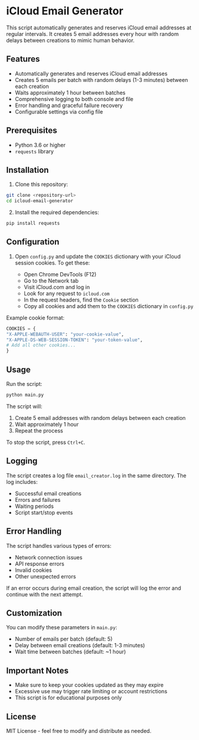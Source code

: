 # iCloud Email Generator

This script automatically generates and reserves iCloud email addresses at regular intervals. It creates 5 email addresses every hour with random delays between creations to mimic human behavior.

## Features

- Automatically generates and reserves iCloud email addresses
- Creates 5 emails per batch with random delays (1-3 minutes) between each creation
- Waits approximately 1 hour between batches
- Comprehensive logging to both console and file
- Error handling and graceful failure recovery
- Configurable settings via config file

## Prerequisites

- Python 3.6 or higher
- `requests` library

## Installation

1. Clone this repository: 
```bash
git clone <repository-url>
cd icloud-email-generator
```

2. Install the required dependencies:
```bash
pip install requests
```


## Configuration

1. Open `config.py` and update the `COOKIES` dictionary with your iCloud session cookies. To get these:

   - Open Chrome DevTools (F12)
   - Go to the Network tab
   - Visit iCloud.com and log in
   - Look for any request to `icloud.com`
   - In the request headers, find the `Cookie` section
   - Copy all cookies and add them to the `COOKIES` dictionary in `config.py`

Example cookie format:
```python
COOKIES = {
"X-APPLE-WEBAUTH-USER": "your-cookie-value",
"X-APPLE-DS-WEB-SESSION-TOKEN": "your-token-value",
# Add all other cookies...
}
```

## Usage

Run the script:
```bash
python main.py
```


The script will:
1. Create 5 email addresses with random delays between each creation
2. Wait approximately 1 hour
3. Repeat the process

To stop the script, press `Ctrl+C`.

## Logging

The script creates a log file `email_creator.log` in the same directory. The log includes:
- Successful email creations
- Errors and failures
- Waiting periods
- Script start/stop events

## Error Handling

The script handles various types of errors:
- Network connection issues
- API response errors
- Invalid cookies
- Other unexpected errors

If an error occurs during email creation, the script will log the error and continue with the next attempt.

## Customization

You can modify these parameters in `main.py`:
- Number of emails per batch (default: 5)
- Delay between email creations (default: 1-3 minutes)
- Wait time between batches (default: ~1 hour)

## Important Notes

- Make sure to keep your cookies updated as they may expire
- Excessive use may trigger rate limiting or account restrictions
- This script is for educational purposes only

## License

MIT License - feel free to modify and distribute as needed.